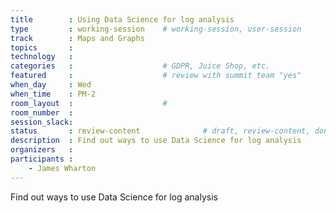 ```yaml
---
title        : Using Data Science for log analysis
type         : working-session    # working-session, user-session
track        : Maps and Graphs
topics       :
technology   :
categories   :                    # GDPR, Juice Shop, etc.
featured     :                    # review with summit team "yes"
when_day     : Wed
when_time    : PM-2
room_layout  :                    #
room_number  :
session_slack:
status       : review-content              # draft, review-content, done
description  : Find out ways to use Data Science for log analysis
organizers   :
participants :
    - James Wharton
---
```


Find out ways to use Data Science for log analysis

<!--(add intro)

## WHY

(...)

## What

(...)

## Outcomes

(...)

## References

(...)


## Previous
-->